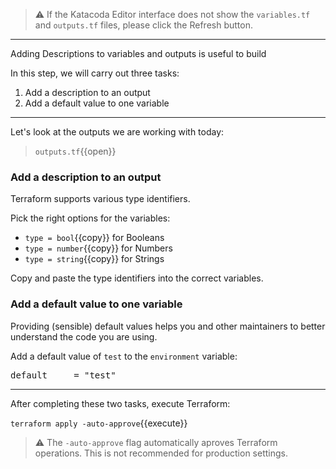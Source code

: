 > ⚠️ If the Katacoda Editor interface does not show the `variables.tf` and `outputs.tf` files, please click the <i class="fa fa-sync"></i> Refresh button.

---

Adding Descriptions to variables and outputs is useful to build

In this step, we will carry out three tasks:

1. Add a description to an output
2. Add a default value to one variable

---

Let's look at the outputs we are working with today:

> `outputs.tf`{{open}}

### Add a description to an output

Terraform supports various type identifiers.

Pick the right options for the variables:

* `type = bool`{{copy}} for Booleans
* `type = number`{{copy}} for Numbers
* `type = string`{{copy}} for Strings

Copy and paste the type identifiers into the correct variables.

### Add a default value to one variable

Providing (sensible) default values helps you and other maintainers to better understand the code you are using.

Add a default value of `test` to the `environment` variable:

<pre class="file" data-target="clipboard">default     = "test"</pre>

---

After completing these two tasks, execute Terraform:

`terraform apply -auto-approve`{{execute}}

> ⚠️ The `-auto-approve` flag automatically aproves Terraform operations. This is not recommended for production settings.
